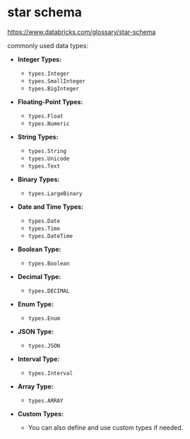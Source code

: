 # star schema 
https://www.databricks.com/glossary/star-schema


 commonly used data types:

- **Integer Types:**
  - `types.Integer`
  - `types.SmallInteger`
  - `types.BigInteger`

- **Floating-Point Types:**
  - `types.Float`
  - `types.Numeric`

- **String Types:**
  - `types.String`
  - `types.Unicode`
  - `types.Text`

- **Binary Types:**
  - `types.LargeBinary`

- **Date and Time Types:**
  - `types.Date`
  - `types.Time`
  - `types.DateTime`

- **Boolean Type:**
  - `types.Boolean`

- **Decimal Type:**
  - `types.DECIMAL`

- **Enum Type:**
  - `types.Enum`

- **JSON Type:**
  - `types.JSON`

- **Interval Type:**
  - `types.Interval`

- **Array Type:**
  - `types.ARRAY`

- **Custom Types:**
  - You can also define and use custom types if needed.
